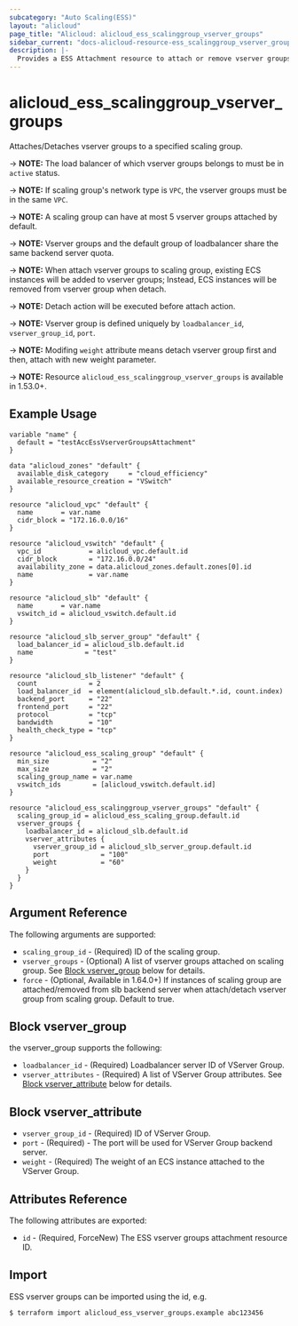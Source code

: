 ```yaml
---
subcategory: "Auto Scaling(ESS)"
layout: "alicloud"
page_title: "Alicloud: alicloud_ess_scalinggroup_vserver_groups"
sidebar_current: "docs-alicloud-resource-ess_scalinggroup_vserver_groups"
description: |-
  Provides a ESS Attachment resource to attach or remove vserver groups.
---
```


# alicloud\_ess\_scalinggroup\_vserver\_groups

Attaches/Detaches vserver groups to a specified scaling group.

-> **NOTE:** The load balancer of which vserver groups belongs to must be in `active` status.

-> **NOTE:** If scaling group's network type is `VPC`, the vserver groups must be in the same `VPC`.
 
-> **NOTE:** A scaling group can have at most 5 vserver groups attached by default.

-> **NOTE:** Vserver groups and the default group of loadbalancer share the same backend server quota.

-> **NOTE:** When attach vserver groups to scaling group, existing ECS instances will be added to vserver groups; Instead, ECS instances will be removed from vserver group when detach.

-> **NOTE:** Detach action will be executed before attach action.

-> **NOTE:** Vserver group is defined uniquely by `loadbalancer_id`, `vserver_group_id`, `port`.

-> **NOTE:** Modifing `weight` attribute means detach vserver group first and then, attach with new weight parameter.

-> **NOTE:** Resource `alicloud_ess_scalinggroup_vserver_groups` is available in 1.53.0+.

## Example Usage

```
variable "name" {
  default = "testAccEssVserverGroupsAttachment"
}

data "alicloud_zones" "default" {
  available_disk_category     = "cloud_efficiency"
  available_resource_creation = "VSwitch"
}

resource "alicloud_vpc" "default" {
  name       = var.name
  cidr_block = "172.16.0.0/16"
}

resource "alicloud_vswitch" "default" {
  vpc_id            = alicloud_vpc.default.id
  cidr_block        = "172.16.0.0/24"
  availability_zone = data.alicloud_zones.default.zones[0].id
  name              = var.name
}

resource "alicloud_slb" "default" {
  name       = var.name
  vswitch_id = alicloud_vswitch.default.id
}

resource "alicloud_slb_server_group" "default" {
  load_balancer_id = alicloud_slb.default.id
  name             = "test"
}

resource "alicloud_slb_listener" "default" {
  count             = 2
  load_balancer_id  = element(alicloud_slb.default.*.id, count.index)
  backend_port      = "22"
  frontend_port     = "22"
  protocol          = "tcp"
  bandwidth         = "10"
  health_check_type = "tcp"
}

resource "alicloud_ess_scaling_group" "default" {
  min_size           = "2"
  max_size           = "2"
  scaling_group_name = var.name
  vswitch_ids        = [alicloud_vswitch.default.id]
}

resource "alicloud_ess_scalinggroup_vserver_groups" "default" {
  scaling_group_id = alicloud_ess_scaling_group.default.id
  vserver_groups {
    loadbalancer_id = alicloud_slb.default.id
    vserver_attributes {
      vserver_group_id = alicloud_slb_server_group.default.id
      port             = "100"
      weight           = "60"
    }
  }
}
```

## Argument Reference

The following arguments are supported:

* `scaling_group_id` - (Required) ID of the scaling group.
* `vserver_groups` - (Optional) A list of vserver groups attached on scaling group. See [Block vserver_group](#block-vserver_group) below for details.
* `force` - (Optional, Available in 1.64.0+) If instances of scaling group are attached/removed from slb backend server when attach/detach vserver group from scaling group. Default to true.

## Block vserver_group

the vserver_group supports the following:

* `loadbalancer_id` - (Required) Loadbalancer server ID of VServer Group.
* `vserver_attributes` - (Required) A list of VServer Group attributes. See [Block vserver_attribute](#block-vserver_attribute) below for details.

## Block vserver_attribute

* `vserver_group_id` - (Required) ID of VServer Group.
* `port` - (Required) - The port will be used for VServer Group backend server.
* `weight` - (Required) The weight of an ECS instance attached to the VServer Group.

## Attributes Reference

The following attributes are exported:

* `id` - (Required, ForceNew) The ESS vserver groups attachment resource ID.

## Import

ESS vserver groups can be imported using the id, e.g.

```
$ terraform import alicloud_ess_vserver_groups.example abc123456
```
